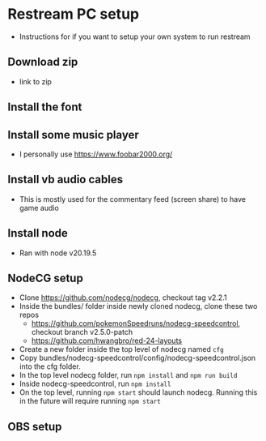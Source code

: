 # Restream PC setup
- Instructions for if you want to setup your own system to run restream

## Download zip
- link to zip

## Install the font

## Install some music player
- I personally use https://www.foobar2000.org/

## Install vb audio cables
- This is mostly used for the commentary feed (screen share) to have game audio

## Install node
- Ran with node v20.19.5

## NodeCG setup
- Clone https://github.com/nodecg/nodecg, checkout tag v2.2.1
- Inside the bundles/ folder inside newly cloned nodecg, clone these two repos
    - https://github.com/pokemonSpeedruns/nodecg-speedcontrol, checkout branch v2.5.0-patch
    - https://github.com/hwangbro/red-24-layouts
- Create a new folder inside the top level of nodecg named `cfg`
- Copy bundles/nodecg-speedcontrol/config/nodecg-speedcontrol.json into the cfg folder.
- In the top level nodecg folder, run `npm install` and `npm run build`
- Inside nodecg-speedcontrol, run `npm install`
- On the top level, running `npm start` should launch nodecg. Running this in the future will require running `npm start`

## OBS setup
